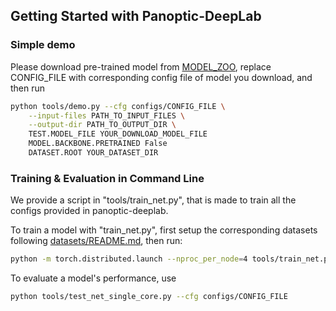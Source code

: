 ## Getting Started with Panoptic-DeepLab

### Simple demo
Please download pre-trained model from [MODEL_ZOO](MODEL_ZOO.md), replace CONFIG_FILE with
corresponding config file of model you download, and then run

```bash
python tools/demo.py --cfg configs/CONFIG_FILE \
    --input-files PATH_TO_INPUT_FILES \
    --output-dir PATH_TO_OUTPUT_DIR \
    TEST.MODEL_FILE YOUR_DOWNLOAD_MODEL_FILE
    MODEL.BACKBONE.PRETRAINED False
    DATASET.ROOT YOUR_DATASET_DIR
```

### Training & Evaluation in Command Line
We provide a script in "tools/train_net.py", that is made to train
all the configs provided in panoptic-deeplab.

To train a model with "train_net.py", first
setup the corresponding datasets following
[datasets/README.md](https://github.com/bowenc0221/panoptic-deeplab/blob/master/datasets/README.md),
then run:
```bash
python -m torch.distributed.launch --nproc_per_node=4 tools/train_net.py --cfg configs/CONFIG_FILE
```

To evaluate a model's performance, use
```bash
python tools/test_net_single_core.py --cfg configs/CONFIG_FILE
```
